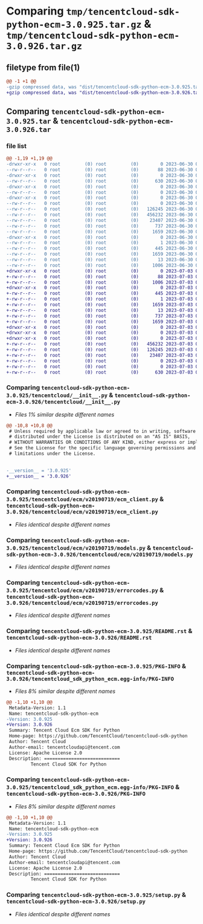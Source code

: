 # Comparing `tmp/tencentcloud-sdk-python-ecm-3.0.925.tar.gz` & `tmp/tencentcloud-sdk-python-ecm-3.0.926.tar.gz`

## filetype from file(1)

```diff
@@ -1 +1 @@
-gzip compressed data, was "dist/tencentcloud-sdk-python-ecm-3.0.925.tar", last modified: Fri Jun 30 02:13:19 2023, max compression
+gzip compressed data, was "dist/tencentcloud-sdk-python-ecm-3.0.926.tar", last modified: Mon Jul  3 00:25:51 2023, max compression
```

## Comparing `tencentcloud-sdk-python-ecm-3.0.925.tar` & `tencentcloud-sdk-python-ecm-3.0.926.tar`

### file list

```diff
@@ -1,19 +1,19 @@
-drwxr-xr-x   0 root         (0) root         (0)        0 2023-06-30 02:13:19.000000 tencentcloud-sdk-python-ecm-3.0.925/
--rw-r--r--   0 root         (0) root         (0)       88 2023-06-30 02:13:19.000000 tencentcloud-sdk-python-ecm-3.0.925/setup.cfg
-drwxr-xr-x   0 root         (0) root         (0)        0 2023-06-30 02:13:19.000000 tencentcloud-sdk-python-ecm-3.0.925/tencentcloud/
--rw-r--r--   0 root         (0) root         (0)      630 2023-06-30 02:13:19.000000 tencentcloud-sdk-python-ecm-3.0.925/tencentcloud/__init__.py
-drwxr-xr-x   0 root         (0) root         (0)        0 2023-06-30 02:13:19.000000 tencentcloud-sdk-python-ecm-3.0.925/tencentcloud/ecm/
--rw-r--r--   0 root         (0) root         (0)        0 2023-06-30 02:13:19.000000 tencentcloud-sdk-python-ecm-3.0.925/tencentcloud/ecm/__init__.py
-drwxr-xr-x   0 root         (0) root         (0)        0 2023-06-30 02:13:19.000000 tencentcloud-sdk-python-ecm-3.0.925/tencentcloud/ecm/v20190719/
--rw-r--r--   0 root         (0) root         (0)        0 2023-06-30 02:13:19.000000 tencentcloud-sdk-python-ecm-3.0.925/tencentcloud/ecm/v20190719/__init__.py
--rw-r--r--   0 root         (0) root         (0)   126245 2023-06-30 02:13:19.000000 tencentcloud-sdk-python-ecm-3.0.925/tencentcloud/ecm/v20190719/ecm_client.py
--rw-r--r--   0 root         (0) root         (0)   456232 2023-06-30 02:13:19.000000 tencentcloud-sdk-python-ecm-3.0.925/tencentcloud/ecm/v20190719/models.py
--rw-r--r--   0 root         (0) root         (0)    23407 2023-06-30 02:13:19.000000 tencentcloud-sdk-python-ecm-3.0.925/tencentcloud/ecm/v20190719/errorcodes.py
--rw-r--r--   0 root         (0) root         (0)      737 2023-06-30 02:13:19.000000 tencentcloud-sdk-python-ecm-3.0.925/README.rst
--rw-r--r--   0 root         (0) root         (0)     1659 2023-06-30 02:13:19.000000 tencentcloud-sdk-python-ecm-3.0.925/PKG-INFO
-drwxr-xr-x   0 root         (0) root         (0)        0 2023-06-30 02:13:19.000000 tencentcloud-sdk-python-ecm-3.0.925/tencentcloud_sdk_python_ecm.egg-info/
--rw-r--r--   0 root         (0) root         (0)        1 2023-06-30 02:13:19.000000 tencentcloud-sdk-python-ecm-3.0.925/tencentcloud_sdk_python_ecm.egg-info/dependency_links.txt
--rw-r--r--   0 root         (0) root         (0)      445 2023-06-30 02:13:19.000000 tencentcloud-sdk-python-ecm-3.0.925/tencentcloud_sdk_python_ecm.egg-info/SOURCES.txt
--rw-r--r--   0 root         (0) root         (0)     1659 2023-06-30 02:13:19.000000 tencentcloud-sdk-python-ecm-3.0.925/tencentcloud_sdk_python_ecm.egg-info/PKG-INFO
--rw-r--r--   0 root         (0) root         (0)       13 2023-06-30 02:13:19.000000 tencentcloud-sdk-python-ecm-3.0.925/tencentcloud_sdk_python_ecm.egg-info/top_level.txt
--rw-r--r--   0 root         (0) root         (0)     1006 2023-06-30 02:13:19.000000 tencentcloud-sdk-python-ecm-3.0.925/setup.py
+drwxr-xr-x   0 root         (0) root         (0)        0 2023-07-03 00:25:51.000000 tencentcloud-sdk-python-ecm-3.0.926/
+-rw-r--r--   0 root         (0) root         (0)       88 2023-07-03 00:25:51.000000 tencentcloud-sdk-python-ecm-3.0.926/setup.cfg
+-rw-r--r--   0 root         (0) root         (0)     1006 2023-07-03 00:25:51.000000 tencentcloud-sdk-python-ecm-3.0.926/setup.py
+drwxr-xr-x   0 root         (0) root         (0)        0 2023-07-03 00:25:51.000000 tencentcloud-sdk-python-ecm-3.0.926/tencentcloud_sdk_python_ecm.egg-info/
+-rw-r--r--   0 root         (0) root         (0)      445 2023-07-03 00:25:51.000000 tencentcloud-sdk-python-ecm-3.0.926/tencentcloud_sdk_python_ecm.egg-info/SOURCES.txt
+-rw-r--r--   0 root         (0) root         (0)        1 2023-07-03 00:25:51.000000 tencentcloud-sdk-python-ecm-3.0.926/tencentcloud_sdk_python_ecm.egg-info/dependency_links.txt
+-rw-r--r--   0 root         (0) root         (0)     1659 2023-07-03 00:25:51.000000 tencentcloud-sdk-python-ecm-3.0.926/tencentcloud_sdk_python_ecm.egg-info/PKG-INFO
+-rw-r--r--   0 root         (0) root         (0)       13 2023-07-03 00:25:51.000000 tencentcloud-sdk-python-ecm-3.0.926/tencentcloud_sdk_python_ecm.egg-info/top_level.txt
+-rw-r--r--   0 root         (0) root         (0)      737 2023-07-03 00:25:51.000000 tencentcloud-sdk-python-ecm-3.0.926/README.rst
+-rw-r--r--   0 root         (0) root         (0)     1659 2023-07-03 00:25:51.000000 tencentcloud-sdk-python-ecm-3.0.926/PKG-INFO
+drwxr-xr-x   0 root         (0) root         (0)        0 2023-07-03 00:25:51.000000 tencentcloud-sdk-python-ecm-3.0.926/tencentcloud/
+drwxr-xr-x   0 root         (0) root         (0)        0 2023-07-03 00:25:51.000000 tencentcloud-sdk-python-ecm-3.0.926/tencentcloud/ecm/
+drwxr-xr-x   0 root         (0) root         (0)        0 2023-07-03 00:25:51.000000 tencentcloud-sdk-python-ecm-3.0.926/tencentcloud/ecm/v20190719/
+-rw-r--r--   0 root         (0) root         (0)   456232 2023-07-03 00:25:51.000000 tencentcloud-sdk-python-ecm-3.0.926/tencentcloud/ecm/v20190719/models.py
+-rw-r--r--   0 root         (0) root         (0)   126245 2023-07-03 00:25:51.000000 tencentcloud-sdk-python-ecm-3.0.926/tencentcloud/ecm/v20190719/ecm_client.py
+-rw-r--r--   0 root         (0) root         (0)    23407 2023-07-03 00:25:51.000000 tencentcloud-sdk-python-ecm-3.0.926/tencentcloud/ecm/v20190719/errorcodes.py
+-rw-r--r--   0 root         (0) root         (0)        0 2023-07-03 00:25:51.000000 tencentcloud-sdk-python-ecm-3.0.926/tencentcloud/ecm/v20190719/__init__.py
+-rw-r--r--   0 root         (0) root         (0)        0 2023-07-03 00:25:51.000000 tencentcloud-sdk-python-ecm-3.0.926/tencentcloud/ecm/__init__.py
+-rw-r--r--   0 root         (0) root         (0)      630 2023-07-03 00:25:51.000000 tencentcloud-sdk-python-ecm-3.0.926/tencentcloud/__init__.py
```

### Comparing `tencentcloud-sdk-python-ecm-3.0.925/tencentcloud/__init__.py` & `tencentcloud-sdk-python-ecm-3.0.926/tencentcloud/__init__.py`

 * *Files 1% similar despite different names*

```diff
@@ -10,8 +10,8 @@
 # Unless required by applicable law or agreed to in writing, software
 # distributed under the License is distributed on an "AS IS" BASIS,
 # WITHOUT WARRANTIES OR CONDITIONS OF ANY KIND, either express or implied.
 # See the License for the specific language governing permissions and
 # limitations under the License.
 
 
-__version__ = '3.0.925'
+__version__ = '3.0.926'
```

### Comparing `tencentcloud-sdk-python-ecm-3.0.925/tencentcloud/ecm/v20190719/ecm_client.py` & `tencentcloud-sdk-python-ecm-3.0.926/tencentcloud/ecm/v20190719/ecm_client.py`

 * *Files identical despite different names*

### Comparing `tencentcloud-sdk-python-ecm-3.0.925/tencentcloud/ecm/v20190719/models.py` & `tencentcloud-sdk-python-ecm-3.0.926/tencentcloud/ecm/v20190719/models.py`

 * *Files identical despite different names*

### Comparing `tencentcloud-sdk-python-ecm-3.0.925/tencentcloud/ecm/v20190719/errorcodes.py` & `tencentcloud-sdk-python-ecm-3.0.926/tencentcloud/ecm/v20190719/errorcodes.py`

 * *Files identical despite different names*

### Comparing `tencentcloud-sdk-python-ecm-3.0.925/README.rst` & `tencentcloud-sdk-python-ecm-3.0.926/README.rst`

 * *Files identical despite different names*

### Comparing `tencentcloud-sdk-python-ecm-3.0.925/PKG-INFO` & `tencentcloud-sdk-python-ecm-3.0.926/tencentcloud_sdk_python_ecm.egg-info/PKG-INFO`

 * *Files 8% similar despite different names*

```diff
@@ -1,10 +1,10 @@
 Metadata-Version: 1.1
 Name: tencentcloud-sdk-python-ecm
-Version: 3.0.925
+Version: 3.0.926
 Summary: Tencent Cloud Ecm SDK for Python
 Home-page: https://github.com/TencentCloud/tencentcloud-sdk-python
 Author: Tencent Cloud
 Author-email: tencentcloudapi@tencent.com
 License: Apache License 2.0
 Description: ============================
         Tencent Cloud SDK for Python
```

### Comparing `tencentcloud-sdk-python-ecm-3.0.925/tencentcloud_sdk_python_ecm.egg-info/PKG-INFO` & `tencentcloud-sdk-python-ecm-3.0.926/PKG-INFO`

 * *Files 8% similar despite different names*

```diff
@@ -1,10 +1,10 @@
 Metadata-Version: 1.1
 Name: tencentcloud-sdk-python-ecm
-Version: 3.0.925
+Version: 3.0.926
 Summary: Tencent Cloud Ecm SDK for Python
 Home-page: https://github.com/TencentCloud/tencentcloud-sdk-python
 Author: Tencent Cloud
 Author-email: tencentcloudapi@tencent.com
 License: Apache License 2.0
 Description: ============================
         Tencent Cloud SDK for Python
```

### Comparing `tencentcloud-sdk-python-ecm-3.0.925/setup.py` & `tencentcloud-sdk-python-ecm-3.0.926/setup.py`

 * *Files identical despite different names*

